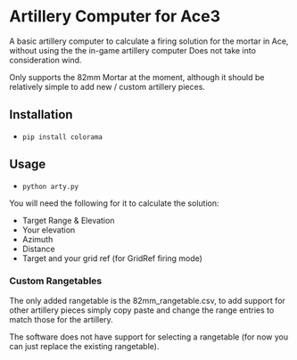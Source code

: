 # Artillery Computer for Ace3
A basic artillery computer to calculate a firing solution for the mortar in Ace, without using the the in-game artillery computer
Does not take into consideration wind.

Only supports the 82mm Mortar at the moment, although it should be relatively simple to add new / custom artillery pieces.

## Installation
- `pip install colorama`

## Usage
- `python arty.py`

You will need the following for it to calculate the solution:
- Target Range & Elevation
- Your elevation
- Azimuth
- Distance
- Target and your grid ref (for GridRef firing mode)

### Custom Rangetables
The only added rangetable is the 82mm_rangetable.csv, to add support for other artillery pieces simply copy paste and change the range entries
to match those for the artillery.

The software does not have support for selecting a rangetable (for now you can just replace the existing rangetable).